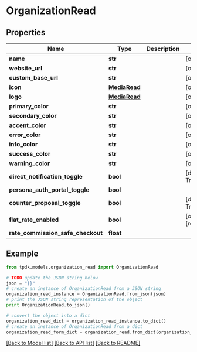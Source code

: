 # OrganizationRead



## Properties

Name | Type | Description | Notes
------------ | ------------- | ------------- | -------------
**name** | **str** |  | [optional] 
**website_url** | **str** |  | [optional] 
**custom_base_url** | **str** |  | [optional] 
**icon** | [**MediaRead**](MediaRead.md) |  | [optional] 
**logo** | [**MediaRead**](MediaRead.md) |  | [optional] 
**primary_color** | **str** |  | [optional] 
**secondary_color** | **str** |  | [optional] 
**accent_color** | **str** |  | [optional] 
**error_color** | **str** |  | [optional] 
**info_color** | **str** |  | [optional] 
**success_color** | **str** |  | [optional] 
**warning_color** | **str** |  | [optional] 
**direct_notification_toggle** | **bool** |  | [default to True]
**persona_auth_portal_toggle** | **bool** |  | 
**counter_proposal_toggle** | **bool** |  | [default to True]
**flat_rate_enabled** | **bool** |  | [optional] [readonly] 
**rate_commission_safe_checkout** | **float** |  | 

## Example

```python
from tpdk.models.organization_read import OrganizationRead

# TODO update the JSON string below
json = "{}"
# create an instance of OrganizationRead from a JSON string
organization_read_instance = OrganizationRead.from_json(json)
# print the JSON string representation of the object
print OrganizationRead.to_json()

# convert the object into a dict
organization_read_dict = organization_read_instance.to_dict()
# create an instance of OrganizationRead from a dict
organization_read_form_dict = organization_read.from_dict(organization_read_dict)
```
[[Back to Model list]](../README.md#documentation-for-models) [[Back to API list]](../README.md#documentation-for-api-endpoints) [[Back to README]](../README.md)


